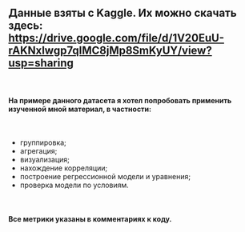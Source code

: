 ## Данные взяты с Kaggle. Их можно скачать здесь: https://drive.google.com/file/d/1V20EuU-rAKNxIwgp7qIMC8jMp8SmKyUY/view?usp=sharing
<br />

#### На примере данного датасета я хотел попробовать применить изученной мной материал, в частности:
<br />

-  группировка;
-  агрегация;
-  визуализация;
-  нахождение корреляции; 
- построение регрессионной модели и уравнения;
- проверка модели по условиям.
<br />

#### Все метрики указаны в комментариях к коду.
